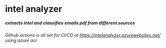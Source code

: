 # intel analyzer
##### extracts intel and classifies emails pdf from different sources 


###### Github actions is all set for CI/CD at https://intelanalyzer.azurewebsites.net/ using azure acr

